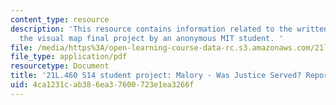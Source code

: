 ```yaml
---
content_type: resource
description: 'This resource contains information related to the written report for
  the visual map final project by an anonymous MIT student. '
file: /media/https%3A/open-learning-course-data-rc.s3.amazonaws.com/21l-460-medieval-literature-legends-of-arthur-fall-2013/4ca1231cab386ea37600723e1ea3266f_MIT21L_460F13_Anon1_Was.pdf
file_type: application/pdf
resourcetype: Document
title: '21L.460 S14 student project: Malory - Was Justice Served? Report'
uid: 4ca1231c-ab38-6ea3-7600-723e1ea3266f
---
```

